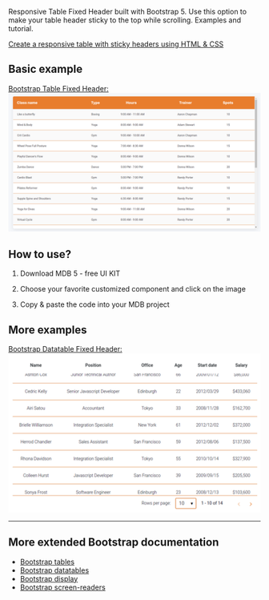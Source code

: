 Responsive Table Fixed Header built with Bootstrap 5. Use this option to make your table header sticky to the top while scrolling. Examples and tutorial.

[Create a responsive table with sticky headers using HTML & CSS](https://www.sevensquaretech.com/create-responsive-table-sticky-header-html-css/)

## Basic example

[Bootstrap Table Fixed Header:
![Bootstrap 5 Table Fixed Header](/assets/1.png)](https://mdbootstrap.com/snippets/standard/mdbootstrap/2920201?view=side)

## How to use?

1. Download MDB 5 - free UI KIT

2. Choose your favorite customized component and click on the image

3. Copy & paste the code into your MDB project

## More examples

[Bootstrap Datatable Fixed Header:
![Bootstrap 5 Table Fixed Header](/assets/2.png)](https://mdbootstrap.com/docs/standard/extended/height#section-height-100vh)

---

## More extended Bootstrap documentation

<ul>
<li><a href="https://mdbootstrap.com/docs/standard/data/tables/">Bootstrap tables</a></li>
<li><a href="https://mdbootstrap.com/docs/standard/data/datatables/">Bootstrap datatables</a></li>
<li><a href="https://mdbootstrap.com/docs/standard/layout/display/">Bootstrap display</a></li>
<li><a href="https://mdbootstrap.com/docs/standard/utilities/screen-readers/">Bootstrap screen-readers</a></li>
</ul>
